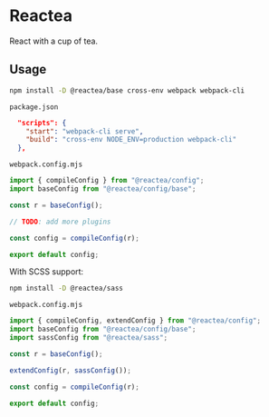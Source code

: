 # Reactea

React with a cup of tea.

## Usage

```sh
npm install -D @reactea/base cross-env webpack webpack-cli
```

`package.json`

```json
  "scripts": {
    "start": "webpack-cli serve",
    "build": "cross-env NODE_ENV=production webpack-cli"
  },
```

`webpack.config.mjs`

```js
import { compileConfig } from "@reactea/config";
import baseConfig from "@reactea/config/base";

const r = baseConfig();

// TODO: add more plugins

const config = compileConfig(r);

export default config;
```

With SCSS support:

```sh
npm install -D @reactea/sass
```

`webpack.config.mjs`

```js
import { compileConfig, extendConfig } from "@reactea/config";
import baseConfig from "@reactea/config/base";
import sassConfig from "@reactea/sass";

const r = baseConfig();

extendConfig(r, sassConfig());

const config = compileConfig(r);

export default config;
```
